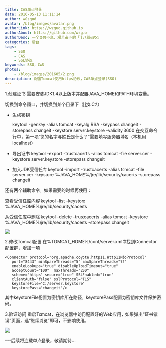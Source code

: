 ```yaml
---
title: CAS单点登录
date: 2016-05-13 11:11:14 
author: wúzguó
avatar: /blog/images/avatar.png
authorLink: https://wzguo.github.io
authorAbout: https://github.com/wzguo
authorDesc: 一个自强不息，艰苦奋斗的「十八线码农」
categories: 后台
tags: 
	- SSO
	- CAS
	- SSL协议
keywords: SSO，CAS
photos:
	- /blog/images/201605/2.png
description: 配置Tomcat使用https协议，CAS单点登录(SSO)
---
```


1.创建证书
需要安装JDK1.4以上版本并配置JAVA_HOME和PATH环境变量。

切换到命令窗口，并切换到某个目录下（比如C:\）


- 生成密钥

    keytool -genkey -alias tomcat -keyalg RSA -keypass changeit -storepass changeit -keystore server.keystore -validity 3600
在交互命令行中，第一项“您的名字与姓氏是什么？”需要填写服务器域名（本机用localhost）


- 导出证书
    keytool -export -trustcacerts -alias tomcat -file server.cer -keystore  server.keystore -storepass changeit
    

- 加入JDK受信任库
    keytool -import -trustcacerts -alias tomcat -file server.cer -keystore  %JAVA_HOME%/jre/lib/security/cacerts -storepass changeit

还有两个辅助命令，如果需要的时候再使用：

查看受信任库内容
    keytool -list -keystore %JAVA_HOME%/jre/lib/security/cacerts

从受信任库中删除
    keytool -delete -trustcacerts -alias tomcat  -keystore  %JAVA_HOME%/jre/lib/security/cacerts -storepass changeit

![](/blog/images/201605/2.png)

2.修改Tomcat配置
在%TOMCAT_HOME%/conf/server.xml中找到Connector配置群，增加一项

    <Connector protocol="org.apache.coyote.http11.Http11NioProtocol"   
       port="8443" minSpareThreads="5" maxSpareThreads="75"   
       enableLookups="true" disableUploadTimeout="true" 
       acceptCount="100"  maxThreads="200"   
       scheme="https" secure="true" SSLEnabled="true"   
       clientAuth="false" sslProtocol="TLS"   
       keystoreFile="C:/server.keystore" 
       keystorePass="changeit"/>

其中keystoreFile配置为密钥库所在路径，keystorePass配置为密钥库文件保护密码。

3.验证访问
重启Tomcat，在浏览器中访问配置好的Web应用，如果弹出“证书错误”页面，选“继续浏览”即可，不影响使用。

![](/blog/images/201605/3.png)



---后续将连载单点登录，敬请期待...